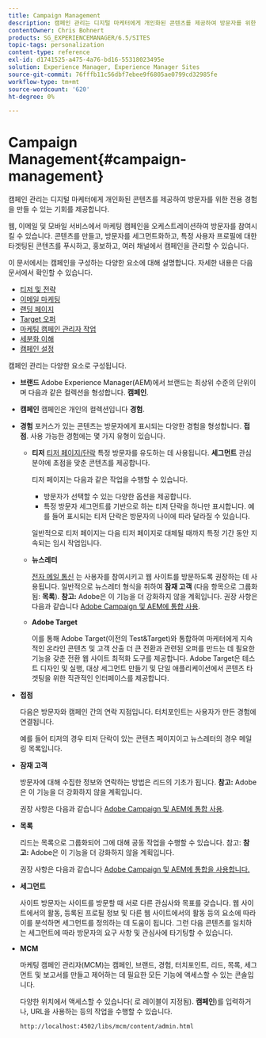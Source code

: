 ```yaml
---
title: Campaign Management
description: 캠페인 관리는 디지털 마케터에게 개인화된 콘텐츠를 제공하여 방문자를 위한 전용 경험을 만들 수 있는 기회를 제공합니다. 웹, 이메일 및 모바일 서비스에서 마케팅 캠페인을 오케스트레이션하여 방문자를 참여시킬 수 있습니다.
contentOwner: Chris Bohnert
products: SG_EXPERIENCEMANAGER/6.5/SITES
topic-tags: personalization
content-type: reference
exl-id: d1741525-a475-4a76-bd16-55318023495e
solution: Experience Manager, Experience Manager Sites
source-git-commit: 76fffb11c56dbf7ebee9f6805ae0799cd32985fe
workflow-type: tm+mt
source-wordcount: '620'
ht-degree: 0%

---
```



# Campaign Management{#campaign-management}

캠페인 관리는 디지털 마케터에게 개인화된 콘텐츠를 제공하여 방문자를 위한 전용 경험을 만들 수 있는 기회를 제공합니다.

웹, 이메일 및 모바일 서비스에서 마케팅 캠페인을 오케스트레이션하여 방문자를 참여시킬 수 있습니다. 콘텐츠를 만들고, 방문자를 세그먼트화하고, 특정 사용자 프로필에 대한 타겟팅된 콘텐츠를 푸시하고, 홍보하고, 여러 채널에서 캠페인을 관리할 수 있습니다.

이 문서에서는 캠페인을 구성하는 다양한 요소에 대해 설명합니다. 자세한 내용은 다음 문서에서 확인할 수 있습니다.

* [티저 및 전략](/help/sites-classic-ui-authoring/classic-personalization-campaigns-teasers-strategy.md)
* [이메일 마케팅](/help/sites-classic-ui-authoring/classic-personalization-campaigns-email.md)
* [랜딩 페이지](/help/sites-classic-ui-authoring/classic-personalization-campaigns-landingpage.md)
* [Target 오퍼](/help/sites-classic-ui-authoring/classic-personalization-campaigns-target-offers.md)
* [마케팅 캠페인 관리자 작업](/help/sites-classic-ui-authoring/classic-personalization-campaigns-mktg-manager.md)
* [세분화 이해](/help/sites-classic-ui-authoring/classic-personalization-campaigns-segmentation.md)
* [캠페인 설정](/help/sites-classic-ui-authoring/classic-personalization-campaigns-setting-up-your.md)

캠페인 관리는 다양한 요소로 구성됩니다.

* **브랜드**
Adobe Experience Manager(AEM)에서 브랜드는 최상위 수준의 단위이며 다음과 같은 컬렉션을 형성합니다. **캠페인**.

* **캠페인**
캠페인은 개인의 컬렉션입니다 **경험**.

* **경험**
포커스가 있는 콘텐츠는 방문자에게 표시되는 다양한 경험을 형성합니다. **접점**. 사용 가능한 경험에는 몇 가지 유형이 있습니다.

   * **티저**
     [티저 페이지/단락](#teasers) 특정 방문자를 유도하는 데 사용됩니다. **세그먼트** 관심 분야에 초점을 맞춘 콘텐츠를 제공합니다.

     티저 페이지는 다음과 같은 작업을 수행할 수 있습니다.

      * 방문자가 선택할 수 있는 다양한 옵션을 제공합니다.
      * 특정 방문자 세그먼트를 기반으로 하는 티저 단락을 하나만 표시합니다. 예를 들어 표시되는 티저 단락은 방문자의 나이에 따라 달라질 수 있습니다.

     일반적으로 티저 페이지는 다음 티저 페이지로 대체될 때까지 특정 기간 동안 지속되는 임시 작업입니다.

   * **뉴스레터**

     [전자 메일 통신](#emailmarketing) 는 사용자를 참여시키고 웹 사이트를 방문하도록 권장하는 데 사용됩니다. 일반적으로 뉴스레터 형식을 취하여 **잠재 고객** (다음 항목으로 그룹화됨: **목록**). **참고:** Adobe은 이 기능을 더 강화하지 않을 계획입니다. 권장 사항은 다음과 같습니다 [Adobe Campaign 및 AEM에 통합 사용](/help/sites-administering/campaign.md).

   * **Adobe Target**

     이를 통해 Adobe Target(이전의 Test&amp;Target)와 통합하여 마케터에게 지속적인 온라인 콘텐츠 및 고객 산출 더 큰 전환과 관련된 오퍼를 만드는 데 필요한 기능을 갖춘 전환 웹 사이트 최적화 도구를 제공합니다. Adobe Target은 테스트 디자인 및 실행, 대상 세그먼트 만들기 및 단일 애플리케이션에서 콘텐츠 타겟팅을 위한 직관적인 인터페이스를 제공합니다.

* **접점**

  다음은 방문자와 캠페인 간의 연락 지점입니다. 터치포인트는 사용자가 만든 경험에 연결됩니다.

  예를 들어 티저의 경우 티저 단락이 있는 콘텐츠 페이지이고 뉴스레터의 경우 메일링 목록입니다.

* **잠재 고객**

  방문자에 대해 수집한 정보와 연락하는 방법은 리드의 기초가 됩니다. **참고:** Adobe은 이 기능을 더 강화하지 않을 계획입니다.

  권장 사항은 다음과 같습니다 [Adobe Campaign 및 AEM에 통합 사용](/help/sites-administering/campaign.md).

* **목록**

  리드는 목록으로 그룹화되어 그에 대해 공동 작업을 수행할 수 있습니다. 참고: **참고:** Adobe은 이 기능을 더 강화하지 않을 계획입니다.

  권장 사항은 다음과 같습니다 [Adobe Campaign 및 AEM에 통합을 사용합니다.](/help/sites-administering/campaign.md)

* **세그먼트**

  사이트 방문자는 사이트를 방문할 때 서로 다른 관심사와 목표를 갖습니다. 웹 사이트에서의 활동, 등록된 프로필 정보 및 다른 웹 사이트에서의 활동 등의 요소에 따라 이를 분석하면 세그먼트를 정의하는 데 도움이 됩니다. 그런 다음 콘텐츠를 일치하는 세그먼트에 따라 방문자의 요구 사항 및 관심사에 타기팅할 수 있습니다.

* **MCM**

  마케팅 캠페인 관리자(MCM)는 캠페인, 브랜드, 경험, 터치포인트, 리드, 목록, 세그먼트 및 보고서를 만들고 제어하는 데 필요한 모든 기능에 액세스할 수 있는 콘솔입니다.

  다양한 위치에서 액세스할 수 있습니다( 로 레이블이 지정됨). **캠페인**)를 입력하거나, URL을 사용하는 등의 작업을 수행할 수 있습니다.

  `http://localhost:4502/libs/mcm/content/admin.html`

